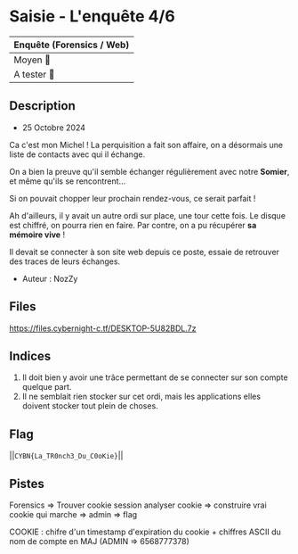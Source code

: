 # Saisie - L'enquête 4/6

| Enquête (Forensics / Web) |
|---------------------------|
| Moyen 🙂                  | 
| A tester 🎯               |

## Description

- 25 Octobre 2024

Ca c'est mon Michel ! La perquisition a fait son affaire, on a désormais une liste de contacts avec qui il échange.

On a bien la preuve qu'il semble échanger régulièrement avec notre **Somier**, et même qu'ils se rencontrent...

Si on pouvait chopper leur prochain rendez-vous, ce serait parfait !

Ah d'ailleurs, il y avait un autre ordi sur place, une tour cette fois. Le disque est chiffré, on pourra rien en faire. Par contre, on a pu récupérer **sa mémoire vive** ! 

Il devait se connecter à son site web depuis ce poste, essaie de retrouver des traces de leurs échanges.

- Auteur : NozZy

## Files

https://files.cybernight-c.tf/DESKTOP-5U82BDL.7z

## Indices
1. Il doit bien y avoir une trâce permettant de se connecter sur son compte quelque part.
2. Il ne semblait rien stocker sur cet ordi, mais les applications elles doivent stocker tout plein de choses.

## Flag
||`CYBN{La_TR0nch3_Du_C0oKie}`||

## Pistes
Forensics => Trouver cookie session
analyser cookie => construire vrai cookie qui marche => admin => flag

COOKIE : chifre d'un timestamp d'expiration du cookie + chiffres ASCII du nom de compte en MAJ (ADMIN => 6568777378)
